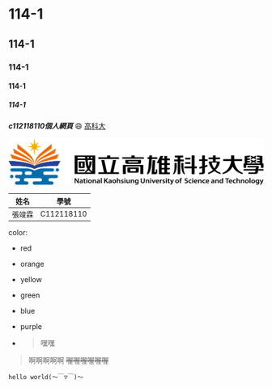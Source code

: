 # 114-1
## 114-1
### 114-1
#### 114-1
##### 114-1
***c112118110個人網頁***
😄 [高科大](https://www.nkust.edu.tw/)

![image](https://github.com/ChunlinChang/114-1a/blob/main/nkust-title.png)

|  姓名   | 學號  |
|  ----  | ----  |
| 張竣霖  | C112118110 |


color:
* red
* orange
* yellow
* green
* blue
* purple

* >嘿嘿
>啊啊啊啊啊
>~~喔喔喔喔喔喔~~

```
hello world(～￣▽￣)～
```

